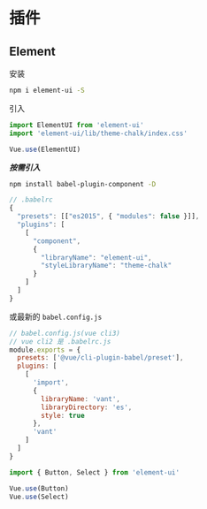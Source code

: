 # 插件

## Element

安装

```bash
npm i element-ui -S
```

引入

```js
import ElementUI from 'element-ui'
import 'element-ui/lib/theme-chalk/index.css'

Vue.use(ElementUI)
```

**_按需引入_**

```bash
npm install babel-plugin-component -D
```

```js
// .babelrc
{
  "presets": [["es2015", { "modules": false }]],
  "plugins": [
    [
      "component",
      {
        "libraryName": "element-ui",
        "styleLibraryName": "theme-chalk"
      }
    ]
  ]
}
```

或最新的 `babel.config.js`

```js
// babel.config.js(vue cli3)
// vue cli2 是 .babelrc.js
module.exports = {
  presets: ['@vue/cli-plugin-babel/preset'],
  plugins: [
    [
      'import',
      {
        libraryName: 'vant',
        libraryDirectory: 'es',
        style: true
      },
      'vant'
    ]
  ]
}
```

```js
import { Button, Select } from 'element-ui'

Vue.use(Button)
Vue.use(Select)
```
